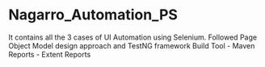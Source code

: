 # Nagarro_Automation_PS
It contains all the 3 cases of UI Automation using Selenium.
Followed Page Object Model design approach and TestNG framework
Build Tool - Maven
Reports - Extent Reports
